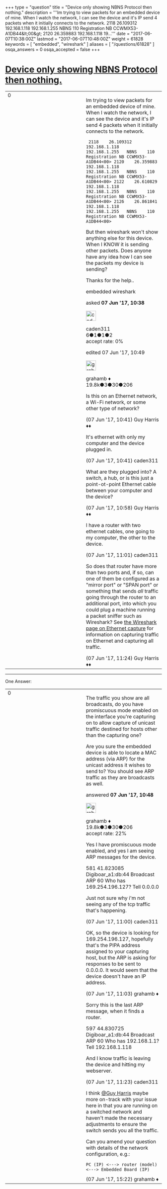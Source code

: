 +++
type = "question"
title = "Device only showing NBNS Protocol then nothing."
description = '''Im trying to view packets for an embedded device of mine. When I watch the network, I can see the device and it&#x27;s IP send 4 packets when it initially connects to the network.  2118 26.109312 192.168.1.118 192.168.1.255 NBNS 110 Registration NB CCWMX53-A1DB44&amp;lt;00&amp;gt; 2120 26.359883 192.168.1.118 19...'''
date = "2017-06-07T10:38:00Z"
lastmod = "2017-06-07T10:48:00Z"
weight = 61828
keywords = [ "embedded", "wireshark" ]
aliases = [ "/questions/61828" ]
osqa_answers = 0
osqa_accepted = false
+++

<div class="headNormal">

# [Device only showing NBNS Protocol then nothing.](/questions/61828/device-only-showing-nbns-protocol-then-nothing)

</div>

<div id="main-body">

<div id="askform">

<table id="question-table" style="width:100%;"><colgroup><col style="width: 50%" /><col style="width: 50%" /></colgroup><tbody><tr class="odd"><td style="width: 30px; vertical-align: top"><div class="vote-buttons"><div id="post-61828-score" class="post-score" title="current number of votes">0</div><div id="favorite-count" class="favorite-count"></div></div></td><td><div id="item-right"><div class="question-body"><p>Im trying to view packets for an embedded device of mine. When I watch the network, I can see the device and it's IP send 4 packets when it initially connects to the network.</p><p><code> 2118    26.109312   192.168.1.118   192.168.1.255   NBNS    110 Registration NB CCWMX53-A1DB44&lt;00&gt; 2120    26.359883   192.168.1.118   192.168.1.255   NBNS    110 Registration NB CCWMX53-A1DB44&lt;00&gt; 2122    26.610829   192.168.1.118   192.168.1.255   NBNS    110 Registration NB CCWMX53-A1DB44&lt;00&gt; 2126    26.861841   192.168.1.118   192.168.1.255   NBNS    110 Registration NB CCWMX53-A1DB44&lt;00&gt;</code></p><p>But then wireshark won't show anything else for this device. When I KNOW it is sending other packets. Does anyone have any idea how I can see the packets my device is sending?</p><p>Thanks for the help..</p></div><div id="question-tags" class="tags-container tags">embedded wireshark</div><div id="question-controls" class="post-controls"></div><div class="post-update-info-container"><div class="post-update-info post-update-info-user"><p>asked <strong>07 Jun '17, 10:38</strong></p><img src="https://secure.gravatar.com/avatar/377ca436afe3e7534eb5ad4e3061ab01?s=32&amp;d=identicon&amp;r=g" class="gravatar" width="32" height="32" alt="caden311&#39;s gravatar image" /><p>caden311<br />
<span class="score" title="6 reputation points">6</span><span title="1 badges"><span class="badge1">●</span><span class="badgecount">1</span></span><span title="1 badges"><span class="silver">●</span><span class="badgecount">1</span></span><span title="2 badges"><span class="bronze">●</span><span class="badgecount">2</span></span><br />
<span class="accept_rate" title="Rate of the user&#39;s accepted answers">accept rate:</span> <span title="caden311 has no accepted answers">0%</span></p></div><div class="post-update-info post-update-info-edited"><p>edited 07 Jun '17, 10:49</p><img src="https://secure.gravatar.com/avatar/d2a7e24ca66604c749c7c88c1da8ff78?s=32&amp;d=identicon&amp;r=g" class="gravatar" width="32" height="32" alt="grahamb&#39;s gravatar image" /><p>grahamb ♦<br />
<span class="score" title="19834 reputation points"><span>19.8k</span></span><span title="3 badges"><span class="badge1">●</span><span class="badgecount">3</span></span><span title="30 badges"><span class="silver">●</span><span class="badgecount">30</span></span><span title="206 badges"><span class="bronze">●</span><span class="badgecount">206</span></span></p></div></div><div id="comments-container-61828" class="comments-container"><span id="61830"></span><div id="comment-61830" class="comment"><div id="post-61830-score" class="comment-score"></div><div class="comment-text"><p>Is this on an Ethernet network, a Wi-Fi network, or some other type of network?</p></div><div id="comment-61830-info" class="comment-info"><span class="comment-age">(07 Jun '17, 10:41)</span> Guy Harris ♦♦</div></div><span id="61831"></span><div id="comment-61831" class="comment"><div id="post-61831-score" class="comment-score"></div><div class="comment-text"><p>It's ethernet with only my computer and the device plugged in.</p></div><div id="comment-61831-info" class="comment-info"><span class="comment-age">(07 Jun '17, 10:41)</span> caden311</div></div><span id="61833"></span><div id="comment-61833" class="comment"><div id="post-61833-score" class="comment-score"></div><div class="comment-text"><p>What are they plugged into? A switch, a hub, or is this just a point-ot-point Ethernet cable between your computer and the device?</p></div><div id="comment-61833-info" class="comment-info"><span class="comment-age">(07 Jun '17, 10:58)</span> Guy Harris ♦♦</div></div><span id="61835"></span><div id="comment-61835" class="comment"><div id="post-61835-score" class="comment-score"></div><div class="comment-text"><p>I have a router with two ethernet cables, one going to my computer, the other to the device.</p></div><div id="comment-61835-info" class="comment-info"><span class="comment-age">(07 Jun '17, 11:01)</span> caden311</div></div><span id="61839"></span><div id="comment-61839" class="comment"><div id="post-61839-score" class="comment-score"></div><div class="comment-text"><p>So does that router have more than two ports and, if so, can one of them be configured as a "mirror port" or "SPAN port" or something that sends <em>all</em> traffic going through the router to an additional port, into which you could plug a machine running a packet sniffer such as Wireshark? See <a href="https://wiki.wireshark.org/CaptureSetup/Ethernet">the Wireshark page on Ethernet capture</a> for information on capturing traffic on Ethernet and capturing all traffic.</p></div><div id="comment-61839-info" class="comment-info"><span class="comment-age">(07 Jun '17, 11:24)</span> Guy Harris ♦♦</div></div></div><div id="comment-tools-61828" class="comment-tools"></div><div class="clear"></div><div id="comment-61828-form-container" class="comment-form-container"></div><div class="clear"></div></div></td></tr></tbody></table>

------------------------------------------------------------------------

<div class="tabBar">

<span id="sort-top"></span>

<div class="headQuestions">

One Answer:

</div>

</div>

<span id="61832"></span>

<div id="answer-container-61832" class="answer">

<table style="width:100%;"><colgroup><col style="width: 50%" /><col style="width: 50%" /></colgroup><tbody><tr class="odd"><td style="width: 30px; vertical-align: top"><div class="vote-buttons"><div id="post-61832-score" class="post-score" title="current number of votes">0</div></div></td><td><div class="item-right"><div class="answer-body"><p>The traffic you show are all broadcasts, do you have promiscuous mode enabled on the interface you're capturing on to allow capture of unicast traffic destined for hosts other than the capturing one?</p><p>Are you sure the embedded device is able to locate a MAC address (via ARP) for the unicast address it wishes to send to? You should see ARP traffic as they are broadcasts as well.</p></div><div class="answer-controls post-controls"></div><div class="post-update-info-container"><div class="post-update-info post-update-info-user"><p>answered <strong>07 Jun '17, 10:48</strong></p><img src="https://secure.gravatar.com/avatar/d2a7e24ca66604c749c7c88c1da8ff78?s=32&amp;d=identicon&amp;r=g" class="gravatar" width="32" height="32" alt="grahamb&#39;s gravatar image" /><p>grahamb ♦<br />
<span class="score" title="19834 reputation points"><span>19.8k</span></span><span title="3 badges"><span class="badge1">●</span><span class="badgecount">3</span></span><span title="30 badges"><span class="silver">●</span><span class="badgecount">30</span></span><span title="206 badges"><span class="bronze">●</span><span class="badgecount">206</span></span><br />
<span class="accept_rate" title="Rate of the user&#39;s accepted answers">accept rate:</span> <span title="grahamb has 274 accepted answers">22%</span></p></div></div><div id="comments-container-61832" class="comments-container"><span id="61834"></span><div id="comment-61834" class="comment"><div id="post-61834-score" class="comment-score"></div><div class="comment-text"><p>Yes I have promiscuous mode enabled, and yes I am seeing ARP messages for the device.</p><p>581 41.823085 Digiboar_a1:db:44 Broadcast ARP 60 Who has 169.254.196.127? Tell 0.0.0.0</p><p>Just not sure why i'm not seeing any of the tcp traffic that's happening.</p></div><div id="comment-61834-info" class="comment-info"><span class="comment-age">(07 Jun '17, 11:00)</span> caden311</div></div><span id="61836"></span><div id="comment-61836" class="comment"><div id="post-61836-score" class="comment-score"></div><div class="comment-text"><p>OK, so the device is looking for 169.254.196.127, hopefully that's the PIPA address assigned to your capturing host, but the ARP is asking for responses to be sent to 0.0.0.0. It would seem that the device doesn't have an IP address.</p></div><div id="comment-61836-info" class="comment-info"><span class="comment-age">(07 Jun '17, 11:03)</span> grahamb ♦</div></div><span id="61838"></span><div id="comment-61838" class="comment"><div id="post-61838-score" class="comment-score"></div><div class="comment-text"><p>Sorry this is the last ARP message, when it finds a router.</p><p>597 44.830725 Digiboar_a1:db:44 Broadcast ARP 60 Who has 192.168.1.1? Tell 192.168.1.118</p><p>And I know traffic is leaving the device and hitting my webserver.</p></div><div id="comment-61838-info" class="comment-info"><span class="comment-age">(07 Jun '17, 11:23)</span> caden311</div></div><span id="61851"></span><div id="comment-61851" class="comment"><div id="post-61851-score" class="comment-score"></div><div class="comment-text"><p>I think <a href="https://ask.wireshark.org/users/79/guy-harris">@Guy Harris</a> maybe more on-track with your issue here in that you are running on a switched network and haven't made the necessary adjustments to ensure the switch sends you all the traffic.</p><p>Can you amend your question with details of the network configuration, e.g.:</p><pre><code>PC (IP) &lt;---&gt; router (model) &lt;---&gt; Embedded Board (IP)</code></pre></div><div id="comment-61851-info" class="comment-info"><span class="comment-age">(07 Jun '17, 15:22)</span> grahamb ♦</div></div></div><div id="comment-tools-61832" class="comment-tools"></div><div class="clear"></div><div id="comment-61832-form-container" class="comment-form-container"></div><div class="clear"></div></div></td></tr></tbody></table>

</div>

<div class="paginator-container-left">

</div>

</div>

</div>

